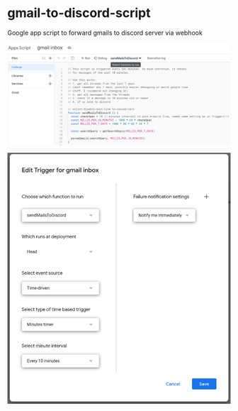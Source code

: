 # gmail-to-discord-script
Google app script to forward gmails to discord server via webhook

![select-function](/function-selection.png)

![trigger-settings](/trigger-settings.png)
